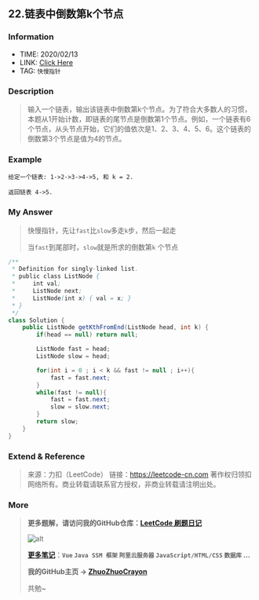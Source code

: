 ## 22.链表中倒数第k个节点

### Information

* TIME: 2020/02/13
* LINK: [Click Here](https://leetcode-cn.com/problems/lian-biao-zhong-dao-shu-di-kge-jie-dian-lcof/)
* TAG: `快慢指针`

### Description

> 输入一个链表，输出该链表中倒数第k个节点。为了符合大多数人的习惯，本题从1开始计数，即链表的尾节点是倒数第1个节点。例如，一个链表有6个节点，从头节点开始，它们的值依次是1、2、3、4、5、6。这个链表的倒数第3个节点是值为4的节点。
>

### Example

```text
给定一个链表: 1->2->3->4->5, 和 k = 2.

返回链表 4->5.
```

### My Answer

> 快慢指针，先让`fast`比`slow`多走`k`步，然后一起走
>
> 当`fast`到尾部时，`slow`就是所求的倒数第`k` 个节点

```java
/**
 * Definition for singly-linked list.
 * public class ListNode {
 *     int val;
 *     ListNode next;
 *     ListNode(int x) { val = x; }
 * }
 */
class Solution {
    public ListNode getKthFromEnd(ListNode head, int k) {
        if(head == null) return null;

        ListNode fast = head;
        ListNode slow = head;

        for(int i = 0 ; i < k && fast != null ; i++){
            fast = fast.next;
        }
        while(fast != null){
            fast = fast.next;
            slow = slow.next;
        }
        return slow;
    }
}
```

### Extend & Reference

> 来源：力扣（LeetCode）
> 链接：https://leetcode-cn.com
> 著作权归领扣网络所有。商业转载请联系官方授权，非商业转载请注明出处。

### More

> **更多题解，请访问我的GitHub仓库：[LeetCode 刷题日记](https://github.com/ZhuoZhuoCrayon/my-Nodes/blob/master/Daily/README_2020.md)**
>
> ![alt](https://raw.githubusercontent.com/ZhuoZhuoCrayon/my-Nodes/master/Daily/img/mynode.png)
>
> [**更多笔记**](https://github.com/ZhuoZhuoCrayon/my-Nodes)：**`Vue` `Java SSM 框架` `阿里云服务器` `JavaScript/HTML/CSS`   `数据库` ...**
>
> **我的GitHub主页 -> [ZhuoZhuoCrayon](https://github.com/ZhuoZhuoCrayon)**
>
> 共勉~

